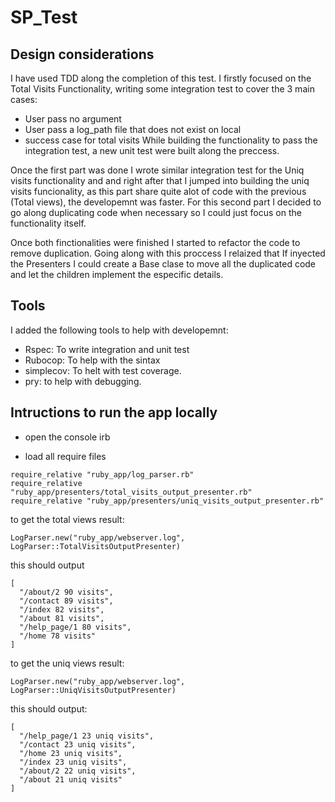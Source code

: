 # SP_Test

## Design considerations
I have used TDD along the completion of this test. I firstly focused on the Total Visits Functionality, writing some integration test to cover the 3 main cases:
  - User pass no argument
  - User pass a log_path file that does not exist on local
  - success case for total visits
While building the functionality to pass the integration test, a new unit test were built along the preccess.

Once the first part was done I wrote similar integration test for the Uniq visits functionality and and right after that I jumped into building the uniq visits funcionality, as this part share quite alot of code with the previous (Total views), the developemnt was faster. For this second part I decided to go along duplicating code when necessary so I could just focus on the functionality itself.

Once both finctionalities were finished I started to refactor the code to remove duplication. Going along with this proccess I relaized that If inyected the Presenters I could create a Base clase to move all the duplicated code and let the children implement the especific details.

## Tools

I added the following tools to help with developemnt:
  - Rspec: To write integration and unit test
  - Rubocop: To help with the sintax
  - simplecov: To helt with test coverage.
  - pry: to help with debugging.

## Intructions to run the app locally

- open the console
  irb

- load all require files

```
require_relative "ruby_app/log_parser.rb"
require_relative "ruby_app/presenters/total_visits_output_presenter.rb"
require_relative "ruby_app/presenters/uniq_visits_output_presenter.rb"
```

to get the total views result:

``` LogParser.new("ruby_app/webserver.log", LogParser::TotalVisitsOutputPresenter) ```

this should output

```
[
  "/about/2 90 visits",
  "/contact 89 visits",
  "/index 82 visits",
  "/about 81 visits",
  "/help_page/1 80 visits",
  "/home 78 visits"
]
```

to get the uniq views result:

``` LogParser.new("ruby_app/webserver.log", LogParser::UniqVisitsOutputPresenter) ```

this should output:

```
[
  "/help_page/1 23 uniq visits",
  "/contact 23 uniq visits",
  "/home 23 uniq visits",
  "/index 23 uniq visits",
  "/about/2 22 uniq visits",
  "/about 21 uniq visits"
]
```
